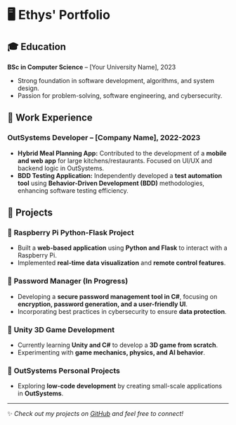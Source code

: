 # 🖥️ Ethys' Portfolio  

## 🎓 Education  
**BSc in Computer Science** – [Your University Name], 2023  
- Strong foundation in software development, algorithms, and system design.  
- Passion for problem-solving, software engineering, and cybersecurity.  

## 💼 Work Experience  
### **OutSystems Developer** – [Company Name], 2022-2023  
- **Hybrid Meal Planning App:** Contributed to the development of a **mobile and web app** for large kitchens/restaurants. Focused on UI/UX and backend logic in OutSystems.  
- **BDD Testing Application:** Independently developed a **test automation tool** using **Behavior-Driven Development (BDD)** methodologies, enhancing software testing efficiency.  

## 🚀 Projects  
### 🔹 **Raspberry Pi Python-Flask Project**  
- Built a **web-based application** using **Python and Flask** to interact with a Raspberry Pi.  
- Implemented **real-time data visualization** and **remote control features**.  

### 🔹 **Password Manager (In Progress)**  
- Developing a **secure password management tool in C#**, focusing on **encryption, password generation, and a user-friendly UI**.  
- Incorporating best practices in cybersecurity to ensure **data protection**.  

### 🔹 **Unity 3D Game Development**  
- Currently learning **Unity and C#** to develop a **3D game from scratch**.  
- Experimenting with **game mechanics, physics, and AI behavior**.  

### 🔹 **OutSystems Personal Projects**  
- Exploring **low-code development** by creating small-scale applications in **OutSystems**.  

---

✨ _Check out my projects on [GitHub](https://github.com/yourusername) and feel free to connect!_  
